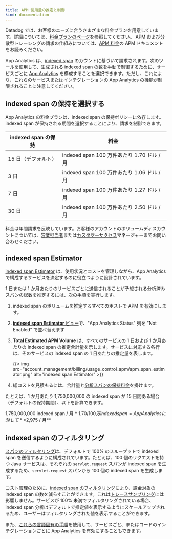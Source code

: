 ```yaml
---
title: APM 使用量の推定と制御
kind: documentation
---
```

Datadog では、お客様のニーズに合うさまざまな料金プランを用意しています。詳細については、[料金プランのページ][1]を参照してください。
APM および分散型トレーシングの請求の仕組みについては、[APM 料金][2]の APM ドキュメントをお読みください。

App Analytics は、[indexed span][3] のカウントに基づいて請求されます。次のツールを使用して、生成される indexed span の数を手動で制御するために、サービスごとに [App Analytics][4] を構成することを選択できます。ただし、これにより、これらのサービスまたはインテグレーションの App Analytics の機能が制限されることに注意してください。

## indexed span の保持を選択する

App Analytics の料金プランは、indexed span の保持ポリシーに依存します。indexed span が保持される期間を選択することにより、請求を制御できます。

| indexed span の保持 | 料金                                    |
|--------------------------|--------------------------------------------|
| 15 日（デフォルト）        | indexed span  100 万件あたり 1.70 ドル / 月 |
| 3 日                   | indexed span 100 万件あたり 1.06 ドル / 月 |
| 7 日                   |  indexed span 100 万件あたり 1.27 ドル / 月 |
| 30 日                  | indexed span 100 万件あたり 2.50 ドル / 月 |

料金は年間請求を反映しています。お客様のアカウントのボリュームディスカウントについては、[営業担当者][5]または[カスタマーサクセス][6]マネージャーまでお問い合わせください。

## indexed span Estimator

[indexed span Estimator][7] は、使用状況とコストを管理しながら、App Analytics で構成するサービスを決定するのに役立つように設計されています。

1 日または 1 か月あたりのサービスごとに送信されることが予想される分析済みスパンの総数を推定するには、次の手順を実行します。

1. indexed span のボリュームを推定するすべてのホストで APM を有効にします。
2. [**indexed span Estimator** ビュー][7]で、"App Analytics Status" 列を "Not Enabled" で並べ替えます
3. **Total Estimated APM Volume** は、すべてのサービスの 1 日および 1 か月あたりの indexed span の推定合計量を示します。サービスに対応する各行は、そのサービスの indexed span の 1 日あたりの推定量を表します。

    {{< img src="account_management/billing/usage_control_apm/apm_span_estimator.png" alt="indexed span Estimator" >}}

4. 総コストを見積もるには、合計量と[分析スパンの保持料金][8]を掛けます。

たとえば、1 か月あたり 1,750,000,000 の indexed span が 15 日間ある場合（デフォルトの保持期間）、以下を計算できます。

1,750,000,000 indexed span / 月 * $1.70 / 100 万 indexed span = App Analytics に対して **$2,975 / 月**

## indexed span のフィルタリング

[スパンのフィルタリング][9]は、デフォルトで 100% のスループットで indexed span を送信するように構成されています。たとえば、100 個のリクエストを持つ Java サービスは、それぞれの `servlet.request` スパンが indexed span を生成するため、`servlet.request` スパンから 100 個の indexed span を生成します。

コスト管理のために、[indexed span のフィルタリング][9]により、課金対象の indexed span の数を減らすことができます。これは[トレースサンプリング][10]には影響しません。サービスが 100% 未満でフィルタリングされている場合、 indexed span 分析はデフォルトで推定値を表示するようにスケールアップされるため、ユーザーはフィルタリングされた値を表示することができます。

また、[これらの言語固有の手順][11]を使用して、サービスごと、またはコードのインテグレーションごとに App Analytics を有効にすることもできます。

[1]: https://www.datadoghq.com/pricing
[2]: /ja/account_management/billing/apm_distributed_tracing/
[3]: /ja/tracing/visualization/#apm-event
[4]: /ja/tracing/app_analytics/
[5]: mailto:sales@datadoghq.com
[6]: mailto:success@datadoghq.com
[7]: https://app.datadoghq.com/apm/settings
[8]: /ja/account_management/billing/usage_control_apm/#choose-analyzed-span-retention
[9]: https://app.datadoghq.com/apm/settings?env=datadoghq.com&activeTab=0
[10]: /ja/tracing/guide/trace_sampling_and_storage/
[11]: /ja/tracing/app_analytics/?tab=java#configure-additional-services-optional
